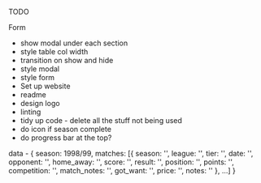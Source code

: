TODO

Form
- show modal under each section
- style table col width
- transition on show and hide
- style modal
- style form
- Set up website
- readme
- design logo
- linting
- tidy up code - delete all the stuff not being used
- do icon if season complete
- do progress bar at the top?

data -
{ 
    season: 1998/99,
    matches: [{
        season: '',
        league: '',
        tier: '',
        date: '',
        opponent: '',
        home_away: '',
        score: '',
        result: '',
        position: '',
        points: '',
        competition: '',
        match_notes: '',
        got_want: '',
        price: '',
        notes: ''
    }, ...]
 }